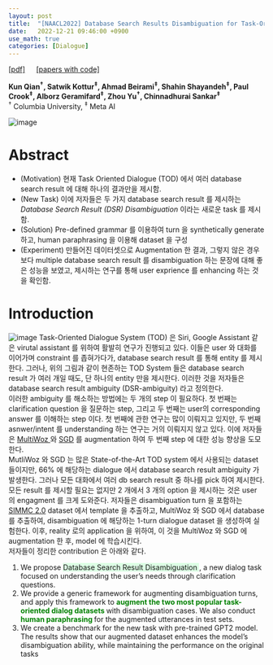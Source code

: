 ```yaml
---
layout: post
title:  "[NAACL2022] Database Search Results Disambiguation for Task-Oriented Dialog Systems"
date:   2022-12-21 09:46:00 +0900
use_math: true
categories: [Dialogue]
---
```

[[pdf]](https://arxiv.org/pdf/2112.08351.pdf) &emsp;
[[papers with code]](https://paperswithcode.com/paper/database-search-results-disambiguation-for)

**Kun Qian<sup>†</sup>, Satwik Kottur<sup>‡</sup>, Ahmad Beirami<sup>‡</sup>, Shahin Shayandeh<sup>‡</sup>, Paul Crook<sup>‡</sup>, Alborz Geramifard<sup>‡</sup>, Zhou Yu<sup>†</sup>, Chinnadhurai Sankar<sup>‡</sup>**
<br><sup>†</sup> Columbia University, <sup>‡</sup> Meta AI  &emsp;

![image](https://user-images.githubusercontent.com/42200027/208795566-2cb970dc-656d-4d30-8652-c272a4a6b43a.png)

# Abstract
- (Motivation) 현재 Task Oriented Dialogue (TOD) 에서 여러 database search result 에 대해 하나의 결과만을 제시함.
- (New Task) 이에 저자들은 두 가지 database search result 를 제시하는 *Database Search Result (DSR) Disambiguation* 이라는 새로운 task 를 제시함.
- (Solution) Pre-defined grammar 를 이용하여 turn 을 synthetically generate 하고, human paraphrasing 을 이용해 dataset 을 구성
- (Experiment) 만들어진 데이터셋으로 Augmentation 한 결과, 그렇지 않은 경우보다 multiple database search result 를 disambiguation 하는 문장에 대해 좋은 성능을 보였고, 제시하는 연구를 통해 user exprience 를 enhancing 하는 것을 확인함. 

# Introduction
![image](https://user-images.githubusercontent.com/42200027/208794481-bc134ba5-f10a-44a6-a309-4925d3a79c66.png)
Task-Oriented Dialogue System (TOD) 은 Siri, Google Assistant 같은 virutal assistant 를 위하여 활발히 연구가 진행되고 있다.
이들은 user 와 대화를 이어가며 constraint 를 좁혀가다가, database search result 를 통해 entity 를 제시한다.
그러나, 위의 그림과 같이 현존하는 TOD System 들은 database search result 가 여러 개일 때도, 단 하나의 entity 만을 제시한다.
이러한 것을 저자들은 database search result ambiguity (DSR-ambiguity) 라고 정의한다.
<br>
이러한 ambiguity 를 해소하는 방법에는 두 개의 step 이 필요하다.
첫 번째는 clarification question 을 질문하는 step, 그리고 두 번째는 user의 corresponding answer 를 이해하는 step 이다.
첫 번째에 관한 연구는 많이 이뤄지고 있지만, 두 번째 asnwer/intent 를 understanding 하는 연구는 거의 이뤄지지 않고 있다.
이에 저자들은 [MultiWoz ](https://aclanthology.org/D18-1547/) 와 [SGD](https://arxiv.org/abs/1909.05855) 를 augmentation 하여 두 번째 step 에 대한 성능 향상을 도모한다.
<br>
MutliWoz 와 SGD 는 많은 State-of-the-Art TOD system 에서 사용되는 dataset 들이지만, 66% 에 해당하는 dialogue 에서 database search result ambiguity 가 발생한다.
그러나 모든 대화에서 여러 db search result 중 하나를 pick 하여 제시한다.
모든 result 를 제시할 필요는 없지만 2 개에서 3 개의 option 을 제시하는 것은 user 의 engagment 를 크게 도와준다.
저자들은 disambiguation turn 을 포함하는 [SIMMC 2.0](https://arxiv.org/abs/2104.08667) dataset 에서 template 을 추출하고, MultiWoz 와 SGD 에서 database 를 추출하여, disambiguation 에 해당하는 1-turn dialogue dataset 을 생성하여 실험한다.
이후, reality 로의 application 을 위하여, 이 것을 MultiWoz 와 SGD 에 augmentation 한 후, model 에 학습시킨다.
<br>
저자들이 정리한 contribution 은 아래와 같다.
1. We propose <span style='background-color: #dcffe4'> Database Search Result Disambiguation </span>, a new dialog task focused on understanding the user’s needs through clarification questions.
2. We provide a generic framework for augmenting disambiguation turns, and apply this framework to <span style='color:green;font-weight:bold'> augment the two most popular task-oriented dialog datasets </span> with disambiguation cases. We also conduct <span style='color:green;font-weight:bold'> human paraphrasing </span> for the augmented utterances in test sets.
3. We create a benchmark for the new task with pre-trained GPT2 model. The results show that our augmented dataset enhances the model’s disambiguation ability, while maintaining the performance on the original tasks
